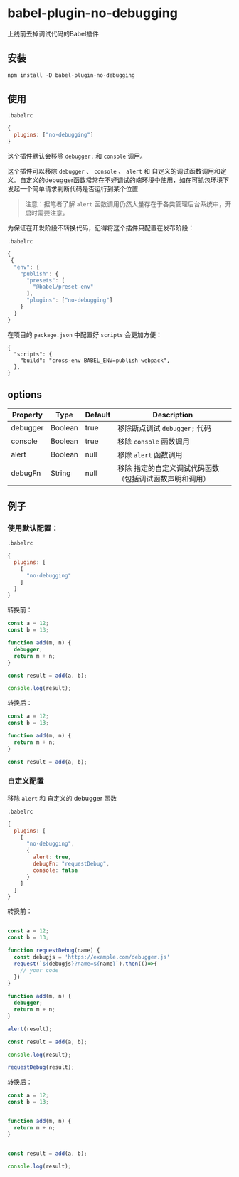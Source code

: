 # babel-plugin-no-debugging
上线前去掉调试代码的Babel插件

## 安装

```js
npm install -D babel-plugin-no-debugging
```

## 使用

`.babelrc`
```js
{
  plugins: ["no-debugging"]
}
```

这个插件默认会移除 `debugger;` 和 `console` 调用。

这个插件可以移除 `debugger` 、 `console` 、 `alert` 和 自定义的调试函数调用和定义。自定义的debugger函数常常在不好调试的端环境中使用，如在可抓包环境下发起一个简单请求判断代码是否运行到某个位置

> 注意：据笔者了解 `alert` 函数调用仍然大量存在于各类管理后台系统中，开启时需要注意。

为保证在开发阶段不转换代码，记得将这个插件只配置在发布阶段：

`.babelrc`

```js
{
 {
  "env": {
    "publish": {
      "presets": [
        "@babel/preset-env"
      ],
      "plugins": ["no-debugging"]
    }
  }
}
```

在项目的 `package.json` 中配置好 `scripts` 会更加方便：

```
{
  "scripts": {
    "build": "cross-env BABEL_ENV=publish webpack",
  },
}
```

## options


| Property | Type    | Default | Description                                             |
| -------- | ------- | ------- | ------------------------------------------------------- |
| debugger | Boolean | true    | 移除断点调试 `debugger;` 代码                           |
| console  | Boolean | true    | 移除 `console` 函数调用                                 |
| alert    | Boolean | null    | 移除 `alert` 函数调用                                   |
| debugFn  | String  | null    | 移除 指定的自定义调试代码函数（包括调试函数声明和调用） |


## 例子

### 使用默认配置：

`.babelrc`

```js
{
  plugins: [
    [
      "no-debugging"
    ]
  ]
}
```

转换前：

```js
const a = 12;
const b = 13;

function add(m, n) {
  debugger;
  return m + n;
}

const result = add(a, b);

console.log(result);
```

转换后：

```js
const a = 12;
const b = 13;

function add(m, n) {
  return m + n;
}

const result = add(a, b);

```

### 自定义配置

移除 `alert` 和 自定义的 debugger 函数

`.babelrc`

```js
{
  plugins: [
    [
      "no-debugging",
      {
        alert: true,
        debugFn: "requestDebug",
        console: false
      }
    ]
  ]
}
```

转换前：

```js

const a = 12;
const b = 13;

function requestDebug(name) {
  const debugjs = 'https://example.com/debugger.js'
  request(`${debugjs}?name=${name}`).then(()=>{
    // your code
  })
}

function add(m, n) {
  debugger;
  return m + n;
}

alert(result);

const result = add(a, b);

console.log(result);

requestDebug(result);

```

转换后：

```js
const a = 12;
const b = 13;


function add(m, n) {
  return m + n;
}


const result = add(a, b);

console.log(result);

```